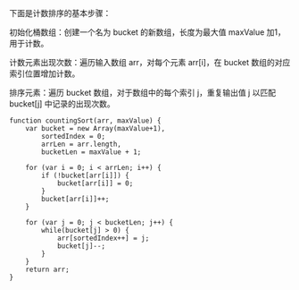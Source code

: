 下面是计数排序的基本步骤：    

初始化桶数组：创建一个名为 bucket 的新数组，长度为最大值 maxValue 加1，用于计数。    
 
计数元素出现次数：遍历输入数组 arr，对每个元素 arr[i]，在 bucket 数组的对应索引位置增加计数。    

排序元素：遍历 bucket 数组，对于数组中的每个索引 j，重复输出值 j 以匹配 bucket[j] 中记录的出现次数。    


```code
function countingSort(arr, maxValue) {
    var bucket = new Array(maxValue+1),
        sortedIndex = 0;
        arrLen = arr.length,
        bucketLen = maxValue + 1;
  
    for (var i = 0; i < arrLen; i++) {
        if (!bucket[arr[i]]) {
            bucket[arr[i]] = 0;
        }
        bucket[arr[i]]++;
    }
  
    for (var j = 0; j < bucketLen; j++) {
        while(bucket[j] > 0) {
            arr[sortedIndex++] = j;
            bucket[j]--;
        }
    }
    return arr;
}
```
